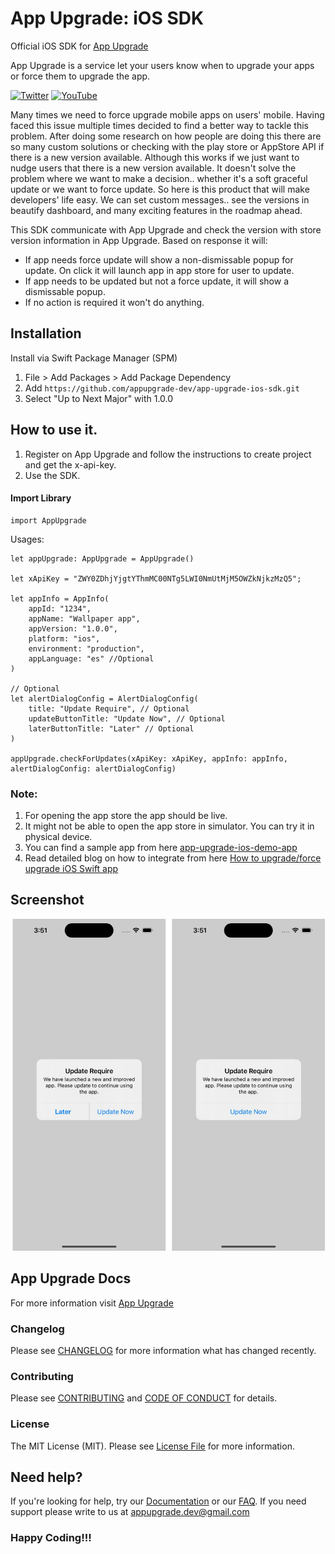 # App Upgrade: iOS SDK

Official iOS SDK for [App Upgrade](https://appupgrade.dev)

App Upgrade is a service let your users know when to upgrade your apps or force them to upgrade the app.

[![Twitter](https://img.shields.io/twitter/follow/app_upgrade?style=social)](https://twitter.com/app_upgrade)
[![YouTube](https://img.shields.io/youtube/channel/subscribers/UC0ZVJPYHFVuMwEsro4VZKXw?style=social)](https://www.youtube.com/channel/UC0ZVJPYHFVuMwEsro4VZKXw)

Many times we need to force upgrade mobile apps on users' mobile. Having faced this issue multiple times decided to find a better way to tackle this problem. After doing some research on how people are doing this there are so many custom solutions or checking with the play store or AppStore API if there is a new version available. Although this works if we just want to nudge users that there is a new version available. It doesn't solve the problem where we want to make a decision.. whether it's a soft graceful update or we want to force update. So here is this product that will make developers' life easy. We can set custom messages.. see the versions in beautify dashboard, and many exciting features in the roadmap ahead.

This SDK communicate with App Upgrade and check the version with store version information in App Upgrade. Based on response it will:
- If app needs force update will show a non-dismissable popup for update. On click it will launch app in app store for user to update.
- If app needs to be updated but not a force update, it will show a dismissable popup.
- If no action is required it won't do anything.

## Installation
Install via Swift Package Manager (SPM)

1. File > Add Packages > Add Package Dependency
2. Add `https://github.com/appupgrade-dev/app-upgrade-ios-sdk.git`
3. Select "Up to Next Major" with 1.0.0

## How to use it.
1. Register on App Upgrade and follow the instructions to create project and get the x-api-key.
2. Use the SDK.

#### Import Library
```
import AppUpgrade
```

Usages:
```
let appUpgrade: AppUpgrade = AppUpgrade()
            
let xApiKey = "ZWY0ZDhjYjgtYThmMC00NTg5LWI0NmUtMjM5OWZkNjkzMzQ5";

let appInfo = AppInfo(
    appId: "1234",
    appName: "Wallpaper app",
    appVersion: "1.0.0",
    platform: "ios",
    environment: "production",
    appLanguage: "es" //Optional
)

// Optional
let alertDialogConfig = AlertDialogConfig(
    title: "Update Require", // Optional
    updateButtonTitle: "Update Now", // Optional
    laterButtonTitle: "Later" // Optional
)

appUpgrade.checkForUpdates(xApiKey: xApiKey, appInfo: appInfo, alertDialogConfig: alertDialogConfig)
```

### Note:
1. For opening the app store the app should be live.
2. It might not be able to open the app store in simulator. You can try it in physical device.
3. You can find a sample app from here [app-upgrade-ios-demo-app](https://github.com/appupgrade-dev/app-upgrade-ios-swift-demo-app)
4. Read detailed blog on how to integrate from here [How to upgrade/force upgrade iOS Swift app](https://appupgrade.dev/blog/how-to-force-upgrade-ios-swift-app)

## Screenshot
 ![forceupgrade_ios_swift](https://raw.githubusercontent.com/appupgrade-dev/app-upgrade-assets/main/images/forceupgrade_ios_swift.png)

## App Upgrade Docs
For more information visit [App Upgrade](https://appupgrade.dev)

### Changelog

Please see [CHANGELOG](CHANGELOG.md) for more information what has changed recently.

### Contributing

Please see [CONTRIBUTING](CONTRIBUTING.md) and [CODE OF CONDUCT](CODE_OF_CONDUCT.md) for details.

### License

The MIT License (MIT). Please see [License File](LICENSE) for more information.

## Need help?

If you're looking for help, try our [Documentation](https://appupgrade.dev/docs/) or our [FAQ](https://appupgrade.dev/docs/app-upgrade-faq).
If you need support please write to us at appupgrade.dev@gmail.com

### Happy Coding!!!

